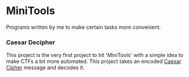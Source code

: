 <h1>MiniTools</h1>
<p>Programs written by me to make certain tasks more convenient.</p>

<h3>Caesar Decipher</h3>
<p>This project is the very first project to hit 'MiniTools' with a simple idea to make CTFs a bit more automated. This project takes an encoded <a href="https://en.wikipedia.org/wiki/Caesar_cipher">Caesar Cipher</a> message and decodes it.</p>
